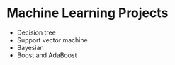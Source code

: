 # Machine Learning Projects
- Decision tree
- Support vector machine
- Bayesian 
- Boost and AdaBoost
